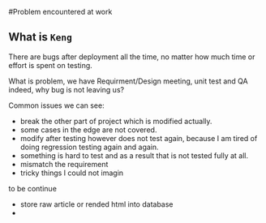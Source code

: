 #Problem encountered at work

## What is `Keng`

There are bugs after deployment all the time, no matter how much time or effort is spent on testing.

What is problem, we have Requirment/Design meeting, unit test and QA indeed,
why bug is not leaving us?

Common issues we can see:

* break the other part of project which is modified actually.
* some cases in the edge are not covered.
* modify after testing however does not test again, because I am tired of doing
regression testing again and again.
* something is hard to test and as a result that is not tested fully at all.
* mismatch the requirement
* tricky things I could not imagin

to be continue


* store raw article or rended html into database
*
